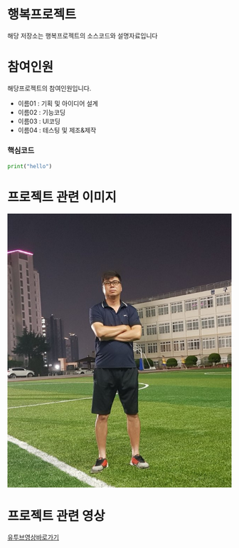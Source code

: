 행복프로젝트
===
해당 저장소는 행복프로젝트의 소스코드와 설명자료입니다

# 참여인원
해당프로젝트의 참여인원입니다.

- 이름01 : 기획 및 아이디어 설계
- 이름02 : 기능코딩
- 이름03 : UI코딩
- 이름04 : 테스팅 및 제조&제작

### 핵심코드
```python
print("hello")
```
# 프로젝트 관련 이미지
![이미지설명](./image/image.jpg)

# 프로젝트 관련 영상
[유투브영상바로가기](https://www.youtube.com/watch?v=5Ap0dOqm9Jc)
